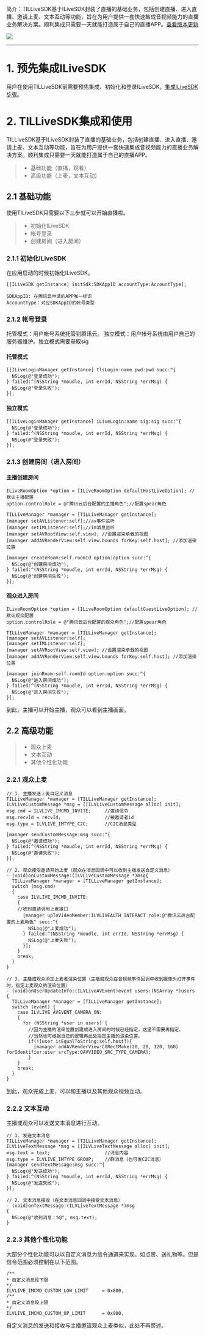 
简介：TILLiveSDK基于ILiveSDK封装了直播的基础业务，包括创建直播、进入直播、邀请上麦、文本互动等功能，旨在为用户提供一套快速集成音视频能力的直播业务解决方案。顺利集成只需要一天就能打造属于自己的直播APP。[查看版本更新](https://github.com/zhaoyang21cn/ILiveSDK_iOS_Demos/blob/master/doc/TILLiveSDK_ChangeList.md)

![](http://mc.qcloudimg.com/static/img/ad9de8957129351ffe24b54c44520490/image.png)

----------

# 1. 预先集成ILiveSDK

用户在使用TILLiveSDK前需要预先集成、初始化和登录ILiveSDK，[集成ILiveSDK步骤](https://github.com/zhaoyang21cn/ILiveSDK_iOS_Demos/blob/master/ILiveSDK-README.md)。

# 2. TILLiveSDK集成和使用
TILLiveSDK基于ILiveSDK封装了直播的基础业务，包括创建直播、进入直播、邀请上麦、文本互动等功能，旨在为用户提供一套快速集成音视频能力的直播业务解决方案。顺利集成只需要一天就能打造属于自己的直播APP。

> * 基础功能（直播，观看）
> * 高级功能（上麦，文本互动）

## 2.1 基础功能
使用TILiveSDK只需要以下三步就可以开始直播啦。
> * 初始化ILiveSDK
> * 帐号登录
> * 创建房间（进入房间）


### 2.1.1 初始化ILiveSDK
在应用启动的时候初始化ILiveSDK。
```
[[ILiveSDK getInstance] initSdk:SDKAppID accountType:AccountType];

SDKAppID: 在腾讯云申请的APP唯一标识
AccountType：对应SDKAppID的帐号类型
```
### 2.1.2 帐号登录
托管模式：用户帐号系统托管到腾讯云。
独立模式：用户帐号系统由用户自己的服务器维护。独立模式需要获取sig
#### 托管模式
```
[[ILiveLoginManager getInstance] tlsLogin:name pwd:pwd succ:^{
  NSLog(@"登录成功");
} failed:^(NSString *moudle, int errId, NSString *errMsg) {
  NSLog(@"登录失败");
}];
```
#### 独立模式
```
[[ILiveLoginManager getInstance] iLiveLogin:name sig:sig succ:^{
  NSLog(@"登录成功");
} failed:^(NSString *moudle, int errId, NSString *errMsg) {
  NSLog(@"登录失败");
}];
```
### 2.1.3 创建房间（进入房间）
#### 主播创建房间
```
ILiveRoomOption *option = [ILiveRoomOption defaultHostLiveOption]; //默认主播配置
option.controlRole = @"腾讯云后台配置的主播角色";//配置spear角色

TILLiveManager *manager = [TILLiveManager getInstance];
[manager setAVListener:self];//av事件监听
[manager setIMListener:self];//im消息监听
[manager setAVRootView:self.view]; //设置渲染承载的视图
[manager addAVRenderView:self.view.bounds forKey:self.host]; //添加渲染位置

[manager createRoom:self.roomId option:option succ:^{
  NSLog(@"创建房间成功");
} failed:^(NSString *moudle, int errId, NSString *errMsg) {
  NSLog(@"创建房间失败");
}];
```
#### 观众进入房间
```
ILiveRoomOption *option = [ILiveRoomOption defaultGuestLiveOption]; //默认观众配置
option.controlRole = @"腾讯云后台配置的观众角色";//配置spear角色

TILLiveManager *manager = [TILLiveManager getInstance];
[manager setAVListener:self];
[manager setIMListener:self];
[manager setAVRootView:self.view]; //设置渲染承载的视图
[manager addAVRenderView:self.view.bounds forKey:self.host]; //添加渲染位置

[manager joinRoom:self.roomId option:option succ:^{
  NSLog(@"进入房间成功");
} failed:^(NSString *moudle, int errId, NSString *errMsg) {
  NSLog(@"进入房间失败");
}];
```
到此，主播可以开始主播，观众可以看到主播画面。
## 2.2 高级功能

> * 观众上麦
> * 文本互动
> * 其他个性化功能

### 2.2.1 观众上麦

```
// 1. 主播发送上麦自定义消息
TILLiveManager *manager = [TILLiveManager getInstance];
ILVLiveCustomMessage *msg = [[ILVLiveCustomMessage alloc] init];
msg.cmd = ILVLIVE_IMCMD_INVITE;     //邀请信令
msg.recvId = recvId;                //被邀请者id
msg.type = ILVLIVE_IMTYPE_C2C;      //C2C消息类型

[manager sendCustomMessage:msg succ:^{
  NSLog(@"邀请成功");
} failed:^(NSString *moudle, int errId, NSString *errMsg) {
  NSLog(@"邀请失败"); 
}];
```
```
// 2. 观众接受邀请开始上麦（观众在消息回调中可以收到主播发送自定义消息）
- (void)onCustomMessage:(ILVLiveCustomMessage *)msg{
  TILLiveManager *manager = [TILLiveManager getInstance];
  switch (msg.cmd) 
  {
    case ILVLIVE_IMCMD_INVITE:
    {
    //收到邀请调用上麦接口
      [manager upToVideoMember:ILVLIVEAUTH_INTERACT role:@"腾讯云后台配置的上麦角色" succ:^{
        NSLog(@"上麦成功"); 
      } failed:^(NSString *moudle, int errId, NSString *errMsg) {
        NSLog(@"上麦失败"); 
      }];
    }
    break;
  }
}
```
```
// 3. 主播或观众添加上麦者渲染位置（主播或观众在音视频事件回调中收到摄像头打开事件时，指定上麦观众的渲染位置）
- (void)onUserUpdateInfo:(ILVLiveAVEvent)event users:(NSArray *)users
{
  TILLiveManager *manager = [TILLiveManager getInstance];
  switch (event) {
    case ILVLIVE_AVEVENT_CAMERA_ON:
    {
      for (NSString *user in users) {
        //因为主播的渲染位置创建或进入房间的时候已经指定，这里不需要再指定。
        //当然也可根据自己的逻辑再此处指定主播的渲染位置。
        if(![user isEqualToString:self.host]){ 
          [manager addAVRenderView:CGRectMake(20, 20, 120, 160) forIdentifier:user srcType:QAVVIDEO_SRC_TYPE_CAMERA];
        }
    }
    break;
  }
}
```
到此，观众完成上麦，可以和主播以及其他观众视频互动。

### 2.2.2 文本互动
主播或观众可以发送文本消息进行互动。
```
// 1. 发送文本消息
TILLiveManager *manager = [TILLiveManager getInstance];
ILVLiveTextMessage *msg = [[ILVLiveTextMessage alloc] init];
msg.text = text;                    //消息内容
msg.type = ILVLIVE_IMTYPE_GROUP;    //群消息（也可发C2C消息）
[manager sendTextMessage:msg succ:^{
  NSLog(@"发送成功");
} failed:^(NSString *moudle, int errId, NSString *errMsg) {
  NSLog(@"发送失败");
}];
```

```
// 2. 文本消息接收（在文本消息回调中接受文本消息）
- (void)onTextMessage:(ILVLiveTextMessage *)msg
{
  NSLog(@"收到消息：%@", msg.text);
}
```

### 2.2.3 其他个性化功能
大部分个性化功能可以以自定义消息为信令通道来实现。如点赞、送礼物等。但是信令范围必须控制在以下范围。
```
/**
* 自定义消息段下限
*/
ILVLIVE_IMCMD_CUSTOM_LOW_LIMIT     = 0x800,
/**
* 自定义消息段上限
*/
ILVLIVE_IMCMD_CUSTOM_UP_LIMIT      = 0x900,
```
自定义消息的发送和接收与主播邀请观众上麦类似，此处不再赘述。
